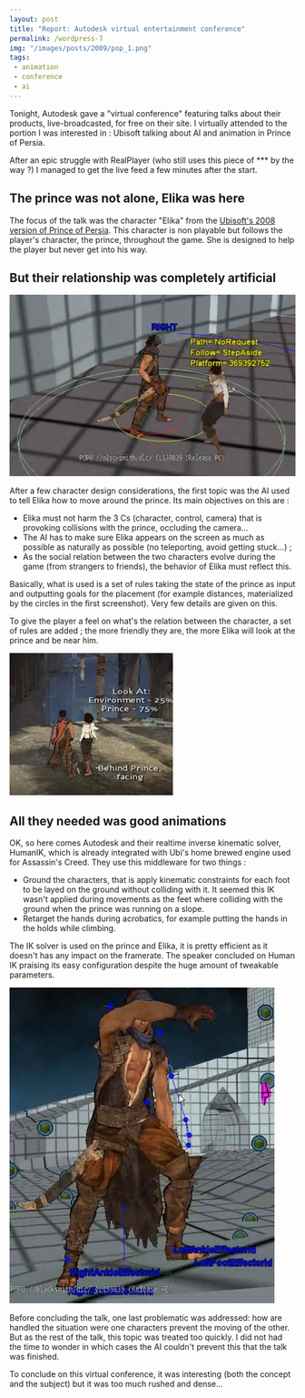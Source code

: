```yaml
---
layout: post
title: "Report: Autodesk virtual entertainment conference"
permalink: /wordpress-7
img: "/images/posts/2009/pop_1.png"
tags:
 - animation
 - conference
 - ai
---
```


Tonight, Autodesk gave a "virtual conference" featuring talks about their products, live-broadcasted, for free on their site. I virtually attended to the portion I was interested in : Ubisoft talking about AI and animation in Prince of Persia.

After an epic struggle with RealPlayer (who still uses this piece of *** by the way ?) I managed to get the live feed a few minutes after the start.

## The prince was not alone, Elika was here ##

The focus of the talk was the character "Elika" from the [Ubisoft's 2008 version of Prince of Persia][1]. This character is non playable but follows the player's character, the prince, throughout the game. She is designed to help the player but never get into his way.

## But their relationship was completely artificial ##

![Prince of Persia - 1](/images/posts/2009/pop_1.png)

After a few character design considerations, the first topic was the AI used to tell Elika how to move around the prince. Its main objectives on this are :

 - Elika must not harm the 3 Cs (character, control, camera) that is provoking collisions with the prince, occluding the camera...
 - The AI has to make sure Elika appears on the screen as much as possible as naturally as possible (no teleporting, avoid getting stuck...) ;
 - As the social relation between the two characters evolve during the game (from strangers to friends), the behavior of Elika must reflect this.
 
Basically, what is used is a set of rules taking the state of the prince as input and outputting goals for the placement (for example distances, materialized by the circles in the first screenshot). Very few details are given on this.

To give the player a feel on what's the relation between the character, a set of rules are added ; the more friendly they are, the more Elika will look at the prince and be near him.

![Prince of Persia - 2](/images/posts/2009/pop_2.png)

## All they needed was good animations ##

OK, so here comes Autodesk and their realtime inverse kinematic solver, HumanIK, which is already integrated with Ubi's home brewed engine used for Assassin's Creed. They use this middleware for two things :

 - Ground the characters, that is apply kinematic constraints for each foot to be layed on the ground without colliding with it. It seemed this IK wasn't applied during movements as the feet where colliding with the ground when the prince was running on a slope.
 - Retarget the hands during acrobatics, for example putting the hands in the holds while climbing.
 
The IK solver is used on the prince and Elika, it is pretty efficient as it doesn't has any impact on the framerate. The speaker concluded on Human IK praising its easy configuration despite the huge amount of tweakable parameters.

![Prince of Persia - 3](/images/posts/2009/pop_3.png)

Before concluding the talk, one last problematic was addressed: how are handled the situation were one characters prevent the moving of the other. But as the rest of the talk, this topic was treated too quickly. I did not had the time to wonder in which cases the AI couldn't prevent this that the talk was finished.

To conclude on this virtual conference, it was interesting (both the concept and the subject) but it was too much rushed and dense...

 [1]: http://en.wikipedia.org/wiki/Prince_of_Persia_(2008_video_game)